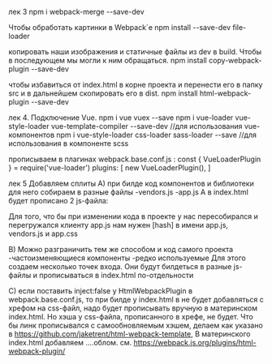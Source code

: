 

лек 3
npm i webpack-merge --save-dev

Чтобы обработать картинки в Webpack`е
npm install --save-dev file-loader 

копировать наши изображения и статичные файлы из dev в build. 
Чтобы в последующем мы могли к ним обращаться.
npm install copy-webpack-plugin --save-dev 

чтобы избавиться от index.html в корне проекта и перенести его в папку src и в дальнейшем скопировать его в dist.
npm install html-webpack-plugin --save-dev 



лек 4. Подключение Vue.
npm i vue vuex --save
npm i vue-loader vue-style-loader vue-template-compiler --save-dev  //для использования vue-компонентов
npm i vue-style-loader css-loader sass-loader --save  //для использования в компоненте scss

прописываем в плагинах webpack.base.conf.js :
const { VueLoaderPlugin } = require('vue-loader')
plugins: [
new VueLoaderPlugin(),
]

лек 5 Добавляем сплиты
A)
при билде код компонентов и библиотеки для него собираем в разные файлы
-vendors.js
-app.js
А в index.html будет прописано 2 js-файла:
<script type="text/javascript" src="/assets/js/vendors.js"></script>
<script type="text/javascript" src="/assets/js/app.js"></script>

Для того, что бы при изменении кода в проекте у нас пересобирался и перегружался клиенту app.js
нам нужен [hash] в имени app.js, vendors.js и app.css

B)
Можно разграничить тем же способом и код самого проекта
-частоизменяющиеся компоненты
-редко используемые
Для этого создаем несколько точек входа.
Они будут билдеться в разные js-файлы и прописываться в index.html по-отдельности

C)
если поставить inject:false у HtmlWebpackPlugin в webpack.base.conf.js, то при билде у index.html в <head> не будет добавляться <linc> с хрефом на css-файл,
<linc> надо будет прописывать вручную в материнском index.html. Но хэша у css-файла, прописанного в хрефе, не будет.
Что бы линк прописывался с самообновляемым хэшем, делаем как указано в https://github.com/jaketrent/html-webpack-template,
В <head> материнского index.html добавляем ....облом.
см. https://webpack.js.org/plugins/html-webpack-plugin/




